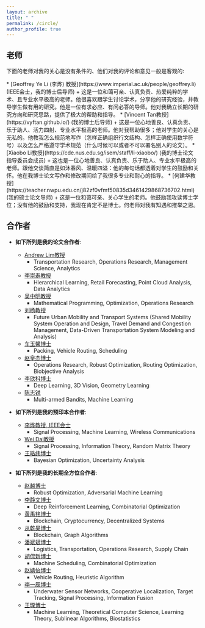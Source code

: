 ```yaml
---
layout: archive
title: " "
permalink: /circle/
author_profile: true
---
```


## 老师

<html><body>
<p align="justify">
下面的老师对我的关心是没有条件的、他们对我的评论和意见一般是客观的:
</p>
</body></html>
  * [Geoffrey Ye Li (李烨) 教授](https://www.imperial.ac.uk/people/geoffrey.li) (IEEE会士，我的博士后导师)
    + 这是一位和蔼可亲、认真负责、热爱纯粹的学术、且专业水平极高的老师。他很喜欢跟学生讨论学术，分享他的研究经验，并教导学生做有用的研究。他是一位有求必应、有问必答的导师。他对我确立长期的研究方向和研究思路，提供了极大的帮助和指导。
  * [Vincent Tan教授](https://vyftan.github.io/) (我的博士后导师)
    + 这是一位心地善良、认真负责、乐于助人、活力四射、专业水平极高的老师。他对我帮助很多；他对学生的关心是无私的。他教我怎么规范地写作（怎样正确组织行文结构、怎样正确使用数学符号）以及怎么严格遵守学术规范（什么时候可以或者不可以署名别人的论文）。
  * [Xiaobo Li教授](https://cde.nus.edu.sg/isem/staff/li-xiaobo/) (我的博士论文指导委员会成员)
    + 这也是一位心地善良、认真负责、乐于助人、专业水平极高的老师。跟他交谈简直是如沐春风、温暖四溢：他的每句话都透着对学生的鼓励和关怀。他在我博士论文写作和修改期间给了我很多专业和耐心的指导。
  * [何建华教授](https://teacher.nwpu.edu.cn/j82zf0vfmf50835d3461429868736702.html) (我的硕士论文导师)
    + 这是一位和蔼可亲、关心学生的老师。他鼓励我攻读博士学位；没有他的鼓励和支持，我现在肯定不是博士。何老师对我有知遇和推举之恩。
  <!--* [史豪斌教授](https://teacher.nwpu.edu.cn/shihaobin.html) (我本科期间的竞赛导师)-->
  <!--  + 这也是一位和蔼可亲、关心学生的老师。他在我本科期间指导我参加机器人竞赛。通过这些竞赛我的编程能力和数学理解能力得到了深刻的训练。-->

## 合作者
+ __如下所列是我的论文合作者__:
  * [Andrew Lim教授](https://scholar.google.com/citations?user=iDEgcFQAAAAJ&hl=en)
    - Transportation Research, Operations Research, Management Science, Analytics
  * [李崇寿教授](https://scholar.google.com/citations?user=pQsr70EAAAAJ&hl=en)
    - Hierarchical Learning, Retail Forecasting, Point Cloud Analysis, Data Analytics
  * [吴中明教授](https://scholar.google.com/citations?user=XaPAeGsAAAAJ&hl=en)
    - Mathematical Programming, Optimization, Operations Research
  * [刘杨教授](https://www.nuslumos.org/)
    - Future Urban Mobility and Transport Systems (Shared Mobility System Operation and Design, Travel Demand and Congestion Management, Data-Driven Transportation System Modeling and Analysis)
  * [车玉馨博士](https://scholar.google.com.sg/citations?user=Cj8PVYYAAAAJ&hl=en)
    - Packing, Vehicle Routing, Scheduling
  * [赵皇杰博士](https://scholar.google.com/citations?user=IIf_h_8AAAAJ&hl=en)
    - Operations Research, Robust Optimization, Routing Optimization, Biobjective Analysis
  * [李欣科博士](https://scholar.google.com/citations?user=l4LPBs0AAAAJ&hl=zh-CN)
    - Deep Learning, 3D Vision, Geometry Learning
  * [陈志锐](https://scholar.google.com/citations?user=MMxA2qAAAAAJ&hl=en)
    - Multi-armed Bandits, Machine Learning

+ __如下所列是我的预印本合作者__:
  * [李烨教授, IEEE会士](https://www.imperial.ac.uk/people/geoffrey.li)
    - Signal Processing, Machine Learning, Wireless Communications
  * [Wei Dai教授](https://www.imperial.ac.uk/people/wei.dai1)
    - Signal Processing, Information Theory, Random Matrix Theory
  * [王皓纬博士](https://scholar.google.com/citations?user=FJKQJywAAAAJ&hl=en)
    - Bayesian Optimization, Uncertainty Analysis

+ __如下所列是我的长期全方位合作者__:
  * [赵越博士](https://scholar.google.com/citations?user=CGSAYhcAAAAJ&hl=en)
    - Robust Optimization, Adversarial Machine Learning
  * [李静文博士](https://scholar.google.com.sg/citations?user=2nbigR8AAAAJ&hl=en)
    - Deep Reinforcement Learning, Combinatorial Optimization
  <!--* [张洵博士](https://scholar.google.com/citations?user=hHphcVMAAAAJ&hl=en)-->
  <!--  - Operations Management, Asymptotic Statistics, Optimization Algorithms-->
  * [黄禹铭博士](https://scholar.google.com/citations?user=xv6lgqIAAAAJ&hl=en&oi=ao)
    - Blockchain, Cryptocurrency, Decentralized Systems
  * [从乾昊博士](https://scholar.google.com/citations?user=BoyWviYAAAAJ&hl=en)
    - Blockchain, Graph Algorithms
  * [潘斌斌博士](https://scholar.google.com/citations?user=fjOhMJoAAAAJ&hl=en)
    - Logistics, Transportation, Operations Research, Supply Chain
  * [胡侃新博士](https://scholar.google.com/citations?user=o_oWtloAAAAJ&hl=en)
    - Machine Scheduling, Combinatorial Optimization
  * [赵婧怡博士](https://scholar.google.com/citations?user=YkPRtnoAAAAJ&hl=en)
    - Vehicle Routing, Heuristic Algorithm
  * [李一辰博士](https://scholar.google.com/citations?user=GglmcQQAAAAJ&hl=en&oi=ao)
    - Underwater Sensor Networks, Cooperative Localization, Target Tracking, Signal Processing, Information Fusion
  * [王琛博士](https://scholar.google.com/citations?user=DnrU0k0AAAAJ&hl=en)
    - Machine Learning, Theoretical Computer Science, Learning Theory, Sublinear Algorithms, Biostatistics
  
